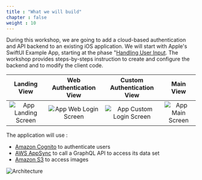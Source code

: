 ```yaml
---
title : "What we will build"
chapter : false
weight : 10
---
```


During this workshop, we are going to add a cloud-based authentication and API backend to an existing iOS application.  We will start with Apple's SwiftUI Example App, starting at the phase "[Handling User Input](https://developer.apple.com/tutorials/swiftui/tutorials").  The workshop provides steps-by-steps instruction to create and configure the backend and to modify the client code.

Landing View | Web Authentication View | Custom Authentication View | Main View
:---: | :---: |  :---: | :---: |
![App Landing Screen](/images/20-10-app-01.png) | ![App Web Login Screen](/images/20-10-app-04.png) | ![App Custom Login Screen](/images/20-10-app-03.png) | ![App Main Screen](/images/20-10-app-02.png) |

The application will use :

- [Amazon Cognito](https://docs.aws.amazon.com/en_pv/cognito/latest/developerguide/what-is-amazon-cognito.html) to authenticate users
- [AWS AppSync](https://docs.aws.amazon.com/en_pv/appsync/latest/devguide/welcome.html) to call a GraphQL API to access its data set
- [Amazon S3](https://docs.aws.amazon.com/en_pv/AmazonS3/latest/gsg/GetStartedWithS3.html) to access images

![Architecture](/images/20-10-architecture.png)